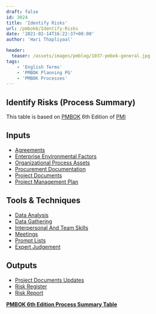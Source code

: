 ```yaml
---
draft: false
id: 3024   
title: 'Identify Risks'
url: /pmbok6/Identify-Risks
date: '2021-02-14T16:22:37+00:00'
author: 'Hari Thapliyaal'

header:
  teaser: /assets/images/pmblog/1037-pmbok-general.jpg
tags:
    - 'English Terms'
    - 'PMBOK Planning PG'
    - 'PMBOK Processes'
---
```


## Identify Risks (Process Summary)

This table is based on [PMBOK](https://www.pmi.org/pmbok-guide-standards) 6th Edition of [PMI](https:/www.pmi.org)

## **Inputs**

- [Agreements](/pmbok6/agreements)
- [Enterprise Environmental Factors](/pmbok6/enterprise-environmental-factors)
- [Organizational Process Assets](/pmbok6/organizational-process-assets)
- [Procurement Documentation](/pmbok6/procurement-documentation)
- [Project Documents](/pmbok6/project-documents)
- [Project Management Plan](/pmbok6/project-management-plan)

## **Tools &amp; Techniques**

- [Data Analysis](/pmbok6/data-analysis)
- [Data Gathering](/pmbok6/data-gathering)
- [Interpersonal And Team Skills](/pmbok6/interpersonal-and-team-skills)
- [Meetings](/pmbok6/meetings)
- [Prompt Lists](/pmbok6/prompt-lists)
- [Expert Judgement](/pmbok6/expert-judgement)

## **Outputs**

- [Project Documents Updates](/pmbok6/project-documents-updates)
- [Risk Register](/pmbok6/risk-register)
- [Risk Report](/pmbok6/risk-report)

**[PMBOK 6th Edition Process Summary Table](process-groups-and-processes-in-pmbok6/)**
